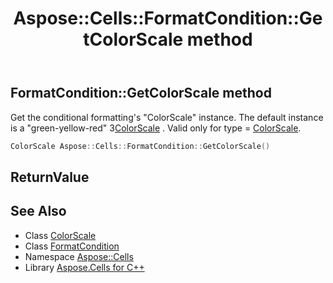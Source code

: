 ﻿---
title: Aspose::Cells::FormatCondition::GetColorScale method
linktitle: GetColorScale
second_title: Aspose.Cells for C++ API Reference
description: 'Aspose::Cells::FormatCondition::GetColorScale method. Get the conditional formatting''s "ColorScale" instance. The default instance is a "green-yellow-red" 3ColorScale . Valid only for type = ColorScale in C++.'
type: docs
weight: 2300
url: /cpp/aspose.cells/formatcondition/getcolorscale/
---
## FormatCondition::GetColorScale method


Get the conditional formatting's "ColorScale" instance. The default instance is a "green-yellow-red" 3[ColorScale](../../colorscale/) . Valid only for type = [ColorScale](../../colorscale/).

```cpp
ColorScale Aspose::Cells::FormatCondition::GetColorScale()
```


## ReturnValue



## See Also

* Class [ColorScale](../../colorscale/)
* Class [FormatCondition](../)
* Namespace [Aspose::Cells](../../)
* Library [Aspose.Cells for C++](../../../)
